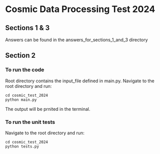# Cosmic Data Processing Test 2024

## Sections 1 & 3

Answers can be found in the answers_for_sections_1_and_3 directory

## Section 2

### To run the code

Root directory contains the input_file defined in main.py. Navigate to the root directory and run:

```
cd cosmic_test_2024
python main.py
```

The output will be prnited in the terminal.

### To run the unit tests

Navigate to the root directory and run:

```
cd cosmic_test_2024
python tests.py
```
